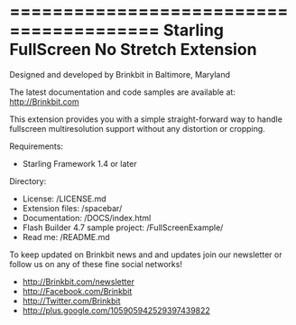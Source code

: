 ========================================
Starling FullScreen No Stretch Extension
========================================

Designed and developed by Brinkbit in Baltimore, Maryland

The latest documentation and code samples are available at:
http://Brinkbit.com

This extension provides you with a simple straight-forward way to handle fullscreen multiresolution support without any distortion or cropping.

Requirements:
- Starling Framework 1.4 or later

Directory:

- License: /LICENSE.md
- Extension files: /spacebar/
- Documentation: /DOCS/index.html
- Flash Builder 4.7 sample project: /FullScreenExample/
- Read me: /README.md

To keep updated on Brinkbit news and and updates join our newsletter or follow us on any of these fine social networks!

- http://Brinkbit.com/newsletter
- http://Facebook.com/Brinkbit
- http://Twitter.com/Brinkbit
- http://plus.google.com/105905942529397439822
